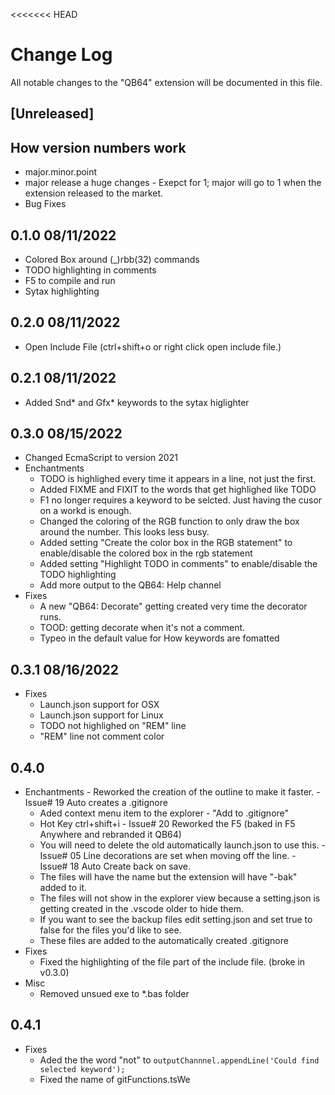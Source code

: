 <<<<<<< HEAD
# Change Log

All notable changes to the "QB64" extension will be documented in this file.

## [Unreleased]

## How version numbers work
  - major.minor.point
  - major release a huge changes  - Exepct for 1; major will go to 1 when the extension released to the market.
  - Bug Fixes

## 0.1.0 08/11/2022
  - Colored Box around (_)rbb(32) commands
  - TODO highlighting in comments
  - F5 to compile and run
  - Sytax highlighting

## 0.2.0 08/11/2022
  - Open Include File (ctrl+shift+o or right click open include file.)

## 0.2.1 08/11/2022
  - Added Snd* and Gfx* keywords to the sytax higlighter

## 0.3.0 08/15/2022
- Changed EcmaScript to version 2021
 - Enchantments
   - TODO is highlighed every time it appears in a line, not just the first.
   - Added FIXME and FIXIT to the words that get highlighed like TODO
   - F1 no longer requires a keyword to be selcted.  Just having the cusor on a workd is enough.
   - Changed the coloring of the RGB function to only draw the box around the number. This looks less busy.
   - Added setting "Create the color box in the RGB statement" to enable/disable the colored box in the rgb statement
   - Added setting "Highlight TODO in comments" to enable/disable the TODO highlighting
   - Add more output to the QB64: Help channel
 - Fixes
   - A new "QB64: Decorate" getting created very time the decorator runs.
   - TOOD: getting decorate when it's not a comment.
   - Typeo in the default value for How keywords are fomatted

## 0.3.1 08/16/2022
- Fixes 
   - Launch.json support for OSX
   - Launch.json support for Linux
   - TODO not highlighed on "REM" line
   - "REM" line not comment color

## 0.4.0
   - Enchantments
    - Reworked the creation of the outline to make it faster.
    - Issue# 19 Auto creates a .gitignore
      - Aded context menu item to the explorer - "Add to .gitignore"
      - Hot Key ctrl+shift+i 
    - Issue# 20 Reworked the F5 (baked in F5 Anywhere and rebranded it QB64)
      - You will need to delete the old automatically launch.json to use this.
    - Issue# 05 Line decorations are set when moving off the line.
    - Issue# 18 Auto Create back on save.
      - The files will have the name but the extension will have "-bak" added to it.
      - The files will not show in the explorer view because a setting.json is getting created in the .vscode older to hide them.
      - If you want to see the backup files edit setting.json and set true to false for the files you'd like to see.
      - These files are added to the automatically created .gitignore
  - Fixes
    - Fixed the highlighting of the file part of the include file. (broke in v0.3.0)    
  - Misc
    - Removed unsued exe to *.bas folder

  ## 0.4.1
  - Fixes
    - Aded the the word "not" to ```outputChannnel.appendLine('Could find selected keyword');```
    - Fixed the name of gitFunctions.tsWe
